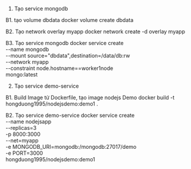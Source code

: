 1. Tạo service mongodb

B1. tạo volume dbdata
docker volume create dbdata

B2. Tạo network overlay myapp
docker network create -d overlay myapp

B3. Tạo service mongodb
docker service create \
--name mongodb \
--mount source="dbdata",destination=/data/db:rw \
--network myapp \
--constraint node.hostname==worker1node \
mongo:latest

2. Tạo service demo-service

B1. Build Image từ Dockerfile, tạo image nodejs Demo
docker build -t hongduong1995/nodejsdemo:demo1 .

B2. Tạo service demo-service
docker service create \
--name nodejsapp \
--replicas=3 \
-p 8000:3000 \
--net=myapp \
-e MONGODB_URI=mongodb:/mongodb:27017/demo \
-e PORT=3000 \
hongduong1995/nodejsdemo:demo1